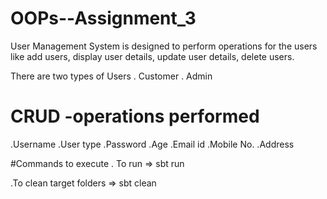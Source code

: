 # OOPs--Assignment_3
User Management System is designed to perform operations for the users like add users, display user details, update user details, delete users.

There are two types of Users
. Customer
. Admin

# CRUD -operations performed

.Username
.User type
.Password
.Age
.Email id
.Mobile No.
.Address 


#Commands to execute
. To run =>  sbt run

.To clean target folders => sbt clean
